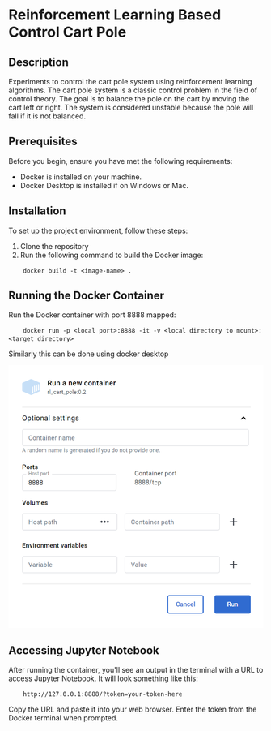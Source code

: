 # Reinforcement Learning Based Control Cart Pole  

## Description

Experiments to control the cart pole system using reinforcement learning algorithms. The cart pole system is a classic control problem in the field of control theory. The goal is to balance the pole on the cart by moving the cart left or right. The system is considered unstable because the pole will fall if it is not balanced.  

## Prerequisites

Before you begin, ensure you have met the following requirements:
- Docker is installed on your machine.
- Docker Desktop is installed if on Windows or Mac. 

## Installation

To set up the project environment, follow these steps:

1. Clone the repository 
2. Run the following command to build the Docker image:
```
    docker build -t <image-name> .
``` 

## Running the Docker Container

Run the Docker container with port 8888 mapped:

``` 
    docker run -p <local port>:8888 -it -v <local directory to mount>:<target directory>
``` 
Similarly this can be done using docker desktop

![Docker Desktop Port Mapping](docker_desktop_port_mapping.PNG "Docker Desktop Port Mapping")


## Accessing Jupyter Notebook

After running the container, you'll see an output in the terminal with a URL to access Jupyter Notebook. It will look something like this:

``` 
    http://127.0.0.1:8888/?token=your-token-here
``` 

Copy the URL and paste it into your web browser. Enter the token from the Docker terminal when prompted.